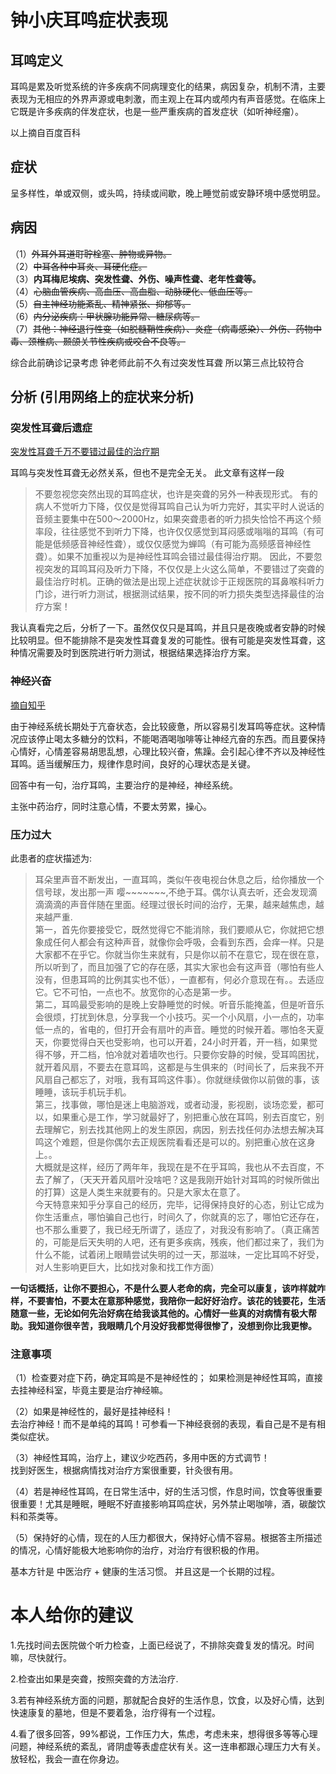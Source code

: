 # 钟小庆耳鸣症状表现
## 耳鸣定义

耳鸣是累及听觉系统的许多疾病不同病理变化的结果，病因复杂，机制不清，主要表现为无相应的外界声源或电刺激，而主观上在耳内或颅内有声音感觉。在临床上它既是许多疾病的伴发症状，也是一些严重疾病的首发症状（如听神经瘤）。  

以上摘自百度百科

## 症状

呈多样性，单或双侧，或头鸣，持续或间歇，晚上睡觉前或安静环境中感觉明显。

## 病因

（1）~~外耳外耳道耵聍栓塞、肿物或异物。~~  
（2）~~中耳各种中耳炎、耳硬化症。~~  
（3）**内耳梅尼埃病、突发性聋、外伤、噪声性聋、老年性聋等。**  
（4）~~心脑血管疾病、高血压、高血脂、动脉硬化、低血压等。~~  
（5）~~自主神经功能紊乱、精神紧张、抑郁等。~~  
（6）~~内分泌疾病：甲状腺功能异常、糖尿病等。~~  
（7）~~其他：神经退行性变（如脱髓鞘性疾病）、炎症（病毒感染）、外伤、药物中毒、颈椎病、颞颌关节性疾病或咬合不良等。~~  

综合此前确诊记录考虑 钟老师此前不久有过突发性耳聋 所以第三点比较符合

## 分析 (引用网络上的症状来分析)

### 突发性耳聋后遗症
  [突发性耳聋千万不要错过最佳的治疗期](https://www.haodf.com/zhuanjiaguandian/baggio0812_5174004894.htm)

  耳鸣与突发性耳聋无必然关系，但也不是完全无关。
  此文章有这样一段

  >不要忽视您突然出现的耳鸣症状，也许是突聋的另外一种表现形式。
  >有的病人不觉听力下降，仅仅是觉得耳鸣自己认为听力完好，其实平时人说话的音频主要集中在500～2000Hz，如果突聋患者的听力损失恰恰不再这个频率段，往往感觉不到听力下降，也许仅仅感觉到耳闷感或嗡嗡的耳鸣（有可能是低频感音神经性聋），或仅仅感觉为蝉鸣（有可能为高频感音神经性聋）。如果不加重视以为是神经性耳鸣会错过最佳得治疗期。
  >因此，不要忽视突发的耳鸣耳闷及听力下降，不仅仅是上火这么简单，不要错过了突聋的最佳治疗时机。正确的做法是出现上述症状就诊于正规医院的耳鼻喉科听力门诊，进行听力测试，根据测试结果，按不同的听力损失类型选择最佳的治疗方案！

  我认真看完之后，分析了一下。虽然仅仅只是耳鸣，并且只是夜晚或者安静的时候比较明显。但不能排除不是突发性耳聋复发的可能性。很有可能是突发性耳聋，这种情况需要及时到医院进行听力测试，根据结果选择治疗方案。

### 神经兴奋
[摘自知乎](https://www.zhihu.com/question/23194034/answer/128266642)  

由于神经系统长期处于亢奋状态，会比较疲惫，所以容易引发耳鸣等症状。这种情况应该停止喝太多糖分的饮料，不能喝酒喝咖啡等让神经亢奋的东西。而且要保持心情好，心情差容易胡思乱想，心理比较兴奋，焦躁。会引起心律不齐以及神经性耳鸣。适当缓解压力，规律作息时间，良好的心理状态是关键。

回答中有一句，治疗耳鸣，主要治疗的是神经，神经系统。

主张中药治疗，同时注意心情，不要太劳累，操心。

### 压力过大

此患者的症状描述为:  
>耳朵里声音不断发出，一直耳鸣，类似午夜电视台休息之后，给你播放一个信号球，发出那一声 嘤~~~~~~~,不绝于耳。偶尔认真去听，还会发现滴滴滴滴的声音伴随在里面。经理过很长时间的治疗，无果，越来越焦虑，越来越严重.  
>第一，首先你要接受它，既然觉得它不能消除，我们要顺从它，你就把它想象成任何人都会有这种声音，就像你会呼吸，会看到东西，会痒一样。只是大家都不在乎它。你就当你生来就有，只是你以前不在意它，现在很在意，所以听到了，而且加强了它的存在感，其实大家也会有这声音（哪怕有些人没有，但患耳鸣的比例其实也不低），一直都有，何必介意现在有。。去适应它。它不可怕，一点也不。放宽你的心态是第一步。  
>第二，耳鸣最受影响的是晚上安静睡觉的时候。听音乐能掩盖，但是听音乐会很烦，打扰到休息，分享我一个小技巧。买一个小风扇，小一点的，功率低一点的，省电的，但打开会有扇叶的声音。睡觉的时候开着。哪怕冬天夏天，你要觉得白天也受影响，也可以开着，24小时开着，开一档，如果觉得不够，开二档，怕冷就对着墙吹也行。只要你安静的时候，受耳鸣困扰，就开着风扇，不要去在意耳鸣，这都是与生俱来的（时间长了，后来我不开风扇自己都忘了，对哦，我有耳鸣这件事）。你就继续做你以前做的事，该睡睡，该玩手机玩手机。  
>第三，找事做，哪怕是迷上电脑游戏，或者动漫，影视剧，谈场恋爱，都可以，如果重心是工作，学习就最好了，别把重心放在耳鸣，别去百度它，别去理解它，别去找其他网上的发生原因，病因，别去找任何办法想去解决耳鸣这个难题，但是你偶尔去正规医院看看还是可以的。别把重心放在这身上。。  
>大概就是这样，经历了两年年，我现在是不在乎耳鸣，我也从不去百度，不去了解了，（天天开着风扇叶没啥吧？这是我刚开始针对耳鸣的时候所做出的打算）这是人类生来就要有的。只是大家太在意了。  
>今天特意来知乎分享自己的经历，完毕，记得保持良好的心态，别让它成为你生活重点，哪怕骗自己也行，时间久了，你就真的忘了，哪怕它还存在，也不那么重要了，我已经无所谓了，适应了，对我没有影响了。（真正痛苦的，可能是后天失明的人吧，还有更多疾病，残疾，他们都过来了，我们为什么不能，试着闭上眼睛尝试失明的过一天，那滋味，一定比耳鸣不好受，对人生影响更巨大，比如找对象和找工作方面）  

**一句话概括，让你不要担心，不是什么要人老命的病，完全可以康复，该咋样就咋样，不要害怕，不要太在意那种感觉，我陪你一起好好治疗。该花的钱要花，生活随意一些，无论如何先治好病在给我谈其他的。心情好一些真的对病情有极大帮助。我知道你很辛苦，我眼睛几个月没好我都觉得很惨了，没想到你比我更惨。**

### 注意事项

（1）检查要对症下药，确定耳鸣是不是神经性的；
如果检测是神经性耳鸣，直接去挂神经科室，毕竟主要是治疗神经嘛。

（2）如果是神经性的，最好是挂神经科！  
去治疗神经！而不是单纯的耳鸣！可参看一下神经衰弱的表现，看自己是不是有相类似症状。

（3）神经性耳鸣，治疗上，建议少吃西药，多用中医的方式调节！  
找到好医生，根据病情找对治疗方案很重要，针灸很有用。

（4）若是神经性耳鸣，在日常生活中，好的生活习惯，作息时间，饮食等很重要很重要！尤其是睡眠，睡眠不好直接影响耳鸣症状，另外禁止喝咖啡，酒，碳酸饮料和茶类等。  

（5）保持好的心情，现在的人压力都很大，保持好心情不容易。根据答主所描述的情况，心情好能极大地影响你的治疗，对治疗有很积极的作用。

基本方针是  中医治疗 + 健康的生活习惯。  并且这是一个长期的过程。

# 本人给你的建议

1.先找时间去医院做个听力检查，上面已经说了，不排除突聋复发的情况。时间嘛，尽快就行。

2.检查出如果是突聋，按照突聋的方法治疗.

3.若有神经系统方面的问题，那就配合良好的生活作息，饮食，以及好心情，达到快速康复的墓地，但是不要着急，治疗得有一个过程。  

4.看了很多回答，99%都说，工作压力大，焦虑，考虑未来，想得很多等等心理问题，神经系统的紊乱，肾阴虚等表虚症状有关。这一连串都跟心理压力大有关。放轻松，我会一直在你身边。